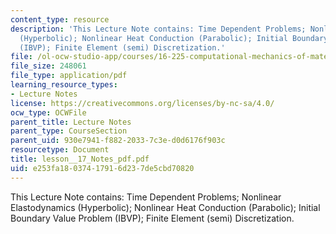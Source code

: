 ```yaml
---
content_type: resource
description: 'This Lecture Note contains: Time Dependent Problems; Nonlinear Elastodynamics
  (Hyperbolic); Nonlinear Heat Conduction (Parabolic); Initial Boundary Value Problem
  (IBVP); Finite Element (semi) Discretization.'
file: /ol-ocw-studio-app/courses/16-225-computational-mechanics-of-materials-fall-2003/e253fa18037417916d237de5cbd70820_lesson__17_Notes_pdf.pdf
file_size: 248061
file_type: application/pdf
learning_resource_types:
- Lecture Notes
license: https://creativecommons.org/licenses/by-nc-sa/4.0/
ocw_type: OCWFile
parent_title: Lecture Notes
parent_type: CourseSection
parent_uid: 930e7941-f882-2033-7c3e-d0d6176f903c
resourcetype: Document
title: lesson__17_Notes_pdf.pdf
uid: e253fa18-0374-1791-6d23-7de5cbd70820
---
```

This Lecture Note contains: Time Dependent Problems; Nonlinear Elastodynamics (Hyperbolic); Nonlinear Heat Conduction (Parabolic); Initial Boundary Value Problem (IBVP); Finite Element (semi) Discretization.